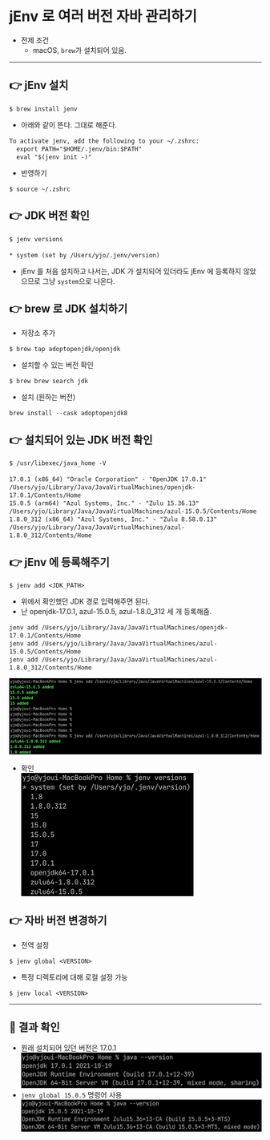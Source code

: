 # jEnv 로 여러 버전 자바 관리하기
- 전제 조건
  - macOS, `brew`가 설치되어 있음.

---

## 👉 jEnv 설치
```text
$ brew install jenv
```
- 아래와 같이 뜬다. 그대로 해준다.
```text
To activate jenv, add the following to your ~/.zshrc:
  export PATH="$HOME/.jenv/bin:$PATH"
  eval "$(jenv init -)"
```
- 반영하기
```text
$ source ~/.zshrc
```

## 👉 JDK 버전 확인
```text
$ jenv versions

* system (set by /Users/yjo/.jenv/version)
```
- jEnv 를 처음 설치하고 나서는, JDK 가 설치되어 있더라도 jEnv 에 등록하지 않았으므로
  그냥 `system`으로 나온다.

## 👉 brew 로 JDK 설치하기
- 저장소 추가
```text
$ brew tap adoptopenjdk/openjdk
```
- 설치할 수 있는 버전 확인
```text
$ brew brew search jdk
```
- 설치 (원하는 버전)
```text
brew install --cask adoptopenjdk8
```

## 👉 설치되어 있는 JDK 버전 확인
```text
$ /usr/libexec/java_home -V

17.0.1 (x86_64) "Oracle Corporation" - "OpenJDK 17.0.1" /Users/yjo/Library/Java/JavaVirtualMachines/openjdk-17.0.1/Contents/Home
15.0.5 (arm64) "Azul Systems, Inc." - "Zulu 15.36.13" /Users/yjo/Library/Java/JavaVirtualMachines/azul-15.0.5/Contents/Home
1.8.0_312 (x86_64) "Azul Systems, Inc." - "Zulu 8.58.0.13" /Users/yjo/Library/Java/JavaVirtualMachines/azul-1.8.0_312/Contents/Home
```

## 👉 jEnv 에 등록해주기
```text
$ jenv add <JDK_PATH>
```
- 위에서 확인했던 JDK 경로 입력해주면 된다.
- 난 openjdk-17.0.1, azul-15.0.5, azul-1.8.0_312 세 개 등록해줌.
```text
jenv add /Users/yjo/Library/Java/JavaVirtualMachines/openjdk-17.0.1/Contents/Home
jenv add /Users/yjo/Library/Java/JavaVirtualMachines/azul-15.0.5/Contents/Home
jenv add /Users/yjo/Library/Java/JavaVirtualMachines/azul-1.8.0_312/Contents/Home
```
![add](._20211220_jenv_images/e47dedad.png)
- 확인 \
![versions](._20211220_jenv_images/d0429924.png)

## 👉 자바 버전 변경하기
- 전역 설정
```text
$ jenv global <VERSION>
```
- 특정 디렉토리에 대해 로컬 설정 가능
```text
$ jenv local <VERSION>
```

---

## 👀 결과 확인
- 원래 설치되어 있던 버전은 17.0.1 \
![](._20211220_jenv_images/2d41fff9.png)
- `jenv global 15.0.5` 명령어 사용 \
![](._20211220_jenv_images/a204b433.png)
